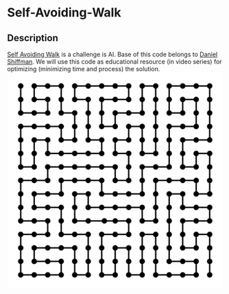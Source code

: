 
# Self-Avoiding-Walk 

## Description
[Self Avoiding Walk](https://en.wikipedia.org/wiki/Self-avoiding_walk) is a challenge is AI. Base of this code belongs to [Daniel Shiffman](https://github.com/shiffman/The-Nature-of-Code). We will use this code as educational resource (in video series) for optimizing (minimizing time and process) the solution. 
![self avoiding walk Image](./screen.svg)



